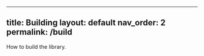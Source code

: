 <!--
SPDX-FileCopyrightText: 2025 Ben Jarvis

SPDX-License-Identifier: Unlicense
-->

---
title: Building
layout: default
nav_order: 2
permalink: /build
---

How to build the library.
